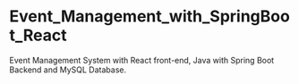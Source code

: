 # Event_Management_with_SpringBoot_React
Event Management System with React front-end, Java with Spring Boot Backend and MySQL Database.
